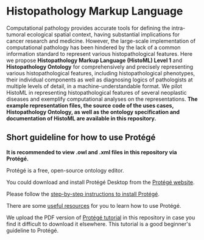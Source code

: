 # Histopathology Markup Language

Computational pathology provides accurate tools for defining the intra-tumoral ecological spatial context, having substantial implications for cancer research and medicine. However, the large-scale implementation of computational pathology has been hindered by the lack of a common information standard to represent various histopathological features. Here we propose **Histopathology Markup Language (HistoML) Level 1** and **Histopathology Ontology** for comprehensively and precisely representing various histopathological features, including histopathological phenotypes, their individual components as well as diagnosing logics of pathologists at multiple levels of detail, in a machine-understandable format. We pilot HistoML in representing histopathological features of several neoplastic diseases and exemplify computational analyses on the representations. **The example representation files, the source code of the uses cases, Histopathology Ontology, as well as the ontology specification and documentation of HistoML are available in this repository.**



## Short guideline for how to use Protégé

**It is recommended to view .owl and .xml files in this repository via Protégé.**

Protégé is a free, open-source ontology editor.

You could download and install Protégé Desktop from the [Protégé website](http://protege.stanford.edu/products.php#desktop-protege).

Please follow the [step-by-step instructions to install Protégé](http://protegeproject.github.io/protege/installation).

There are some [useful resources](http://owl.cs.manchester.ac.uk/publications/talks-and-tutorials/protg-owl-tutorial/) for you to learn how to use Protégé.

We upload the PDF version of [Protégé tutorial](https://github.com/Peiliang/HistoML/blob/master/ProtegeOWLTutorialP4_v1_3.pdf) in this repository in case you find it difficult to download it elsewhere. This tutorial is a good beginner's guideline to Protégé.
